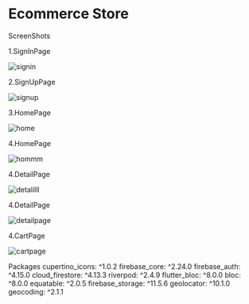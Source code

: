 # Ecommerce Store

ScreenShots

1.SignInPage

![signin](signin.PNG)

2.SignUpPage

![signup](signup.PNG)

3.HomePage

![home](home.PNG)

4.HomePage

![hommm](hommm.PNG)

4.DetailPage

![detalilll](detalilll.PNG)

4.DetailPage

![detailpage](detailpage.PNG)

4.CartPage

![cartpage](cartpage.PNG)

   Packages 
  cupertino_icons: ^1.0.2
  firebase_core: ^2.24.0
  firebase_auth: ^4.15.0
  cloud_firestore: ^4.13.3
  riverpod: ^2.4.9
  flutter_bloc: ^8.0.0
  bloc: ^8.0.0
  equatable: ^2.0.5
  firebase_storage: ^11.5.6
  geolocator: ^10.1.0
  geocoding: ^2.1.1


